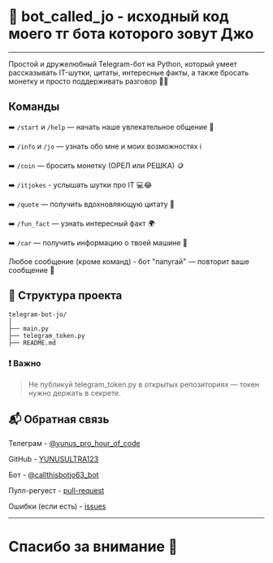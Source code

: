 # 🤖 bot_called_jo - исходный код моего тг бота которого зовут Джо

---
Простой и дружелюбный Telegram-бот на Python, который умеет рассказывать IT-шутки, цитаты, интересные факты, а также бросать монетку и просто поддерживать разговор 🧠💬
## Команды
➡️ ```/start``` и ```/help``` — начать наше увлекательное общение 🚀

➡️ ```/info``` и ```/jo``` — узнать обо мне и моих возможностях ℹ️

➡️ ```/coin``` — бросить монетку (ОРЕЛ или РЕШКА) 🪙

➡️ ```/itjokes``` - услышать шутки про IT 💻😂

➡️ ```/quote``` — получить вдохновляющую цитату 🌟

➡️ ```/fun_fact``` — узнать интересный факт 🌍

➡️ ```/car``` — получить информацию о твоей машине 🚗

Любое сообщение (кроме команд) - 	бот "папугай" — повторит ваше сообщение 🦜

## 📂 Структура проекта
```
telegram-bot-jo/
│
├── main.py              
├── telegram_token.py     
├── README.md            
```

### ❗ Важно
> Не публикуй telegram_token.py в открытых репозиториях — токен нужно держать в секрете.

## 📬 Обратная связь
Телеграм - [@yunus_pro_hour_of_code](https://web.telegram.org/a/#6475466684)

GitHub - [YUNUSULTRA123](https://github.com/YUNUSULRTA123)

Бот - [@callthisbotjo63_bot](https://web.telegram.org/a/#8428409248)

Пулл-регуест - [pull-request](https://github.com/YUNUSULRTA123/bot_called_jo/pulls)

Ошибки (если есть) - [issues](https://github.com/YUNUSULRTA123/bot_called_jo/issues)

---
# **Спасибо за внимание 🙏**
